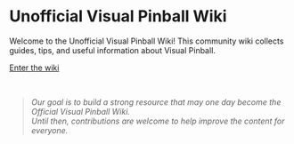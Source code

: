 # Unofficial Visual Pinball Wiki

Welcome to the Unofficial Visual Pinball Wiki! This community wiki collects guides, tips, and useful information about Visual Pinball.

[Enter the wiki](https://github.com/dekay/vpinball_wiki/wiki)

<p>&nbsp;</p>

> *Our goal is to build a strong resource that may one day become the Official Visual Pinball Wiki.  \
> Until then, contributions are welcome to help improve the content for everyone.*
